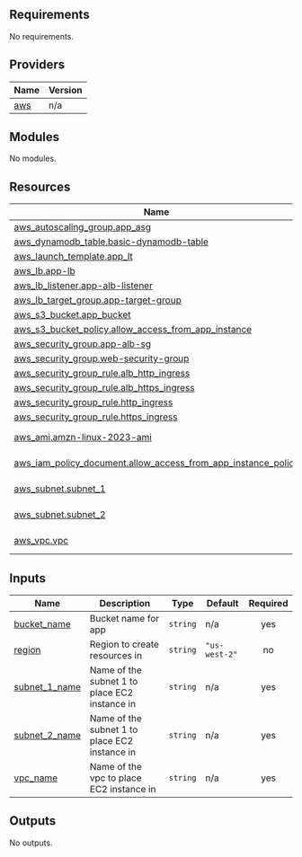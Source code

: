 ## Requirements

No requirements.

## Providers

| Name | Version |
|------|---------|
| <a name="provider_aws"></a> [aws](#provider\_aws) | n/a |

## Modules

No modules.

## Resources

| Name | Type |
|------|------|
| [aws_autoscaling_group.app_asg](https://registry.terraform.io/providers/hashicorp/aws/latest/docs/resources/autoscaling_group) | resource |
| [aws_dynamodb_table.basic-dynamodb-table](https://registry.terraform.io/providers/hashicorp/aws/latest/docs/resources/dynamodb_table) | resource |
| [aws_launch_template.app_lt](https://registry.terraform.io/providers/hashicorp/aws/latest/docs/resources/launch_template) | resource |
| [aws_lb.app-lb](https://registry.terraform.io/providers/hashicorp/aws/latest/docs/resources/lb) | resource |
| [aws_lb_listener.app-alb-listener](https://registry.terraform.io/providers/hashicorp/aws/latest/docs/resources/lb_listener) | resource |
| [aws_lb_target_group.app-target-group](https://registry.terraform.io/providers/hashicorp/aws/latest/docs/resources/lb_target_group) | resource |
| [aws_s3_bucket.app_bucket](https://registry.terraform.io/providers/hashicorp/aws/latest/docs/resources/s3_bucket) | resource |
| [aws_s3_bucket_policy.allow_access_from_app_instance](https://registry.terraform.io/providers/hashicorp/aws/latest/docs/resources/s3_bucket_policy) | resource |
| [aws_security_group.app-alb-sg](https://registry.terraform.io/providers/hashicorp/aws/latest/docs/resources/security_group) | resource |
| [aws_security_group.web-security-group](https://registry.terraform.io/providers/hashicorp/aws/latest/docs/resources/security_group) | resource |
| [aws_security_group_rule.alb_http_ingress](https://registry.terraform.io/providers/hashicorp/aws/latest/docs/resources/security_group_rule) | resource |
| [aws_security_group_rule.alb_https_ingress](https://registry.terraform.io/providers/hashicorp/aws/latest/docs/resources/security_group_rule) | resource |
| [aws_security_group_rule.http_ingress](https://registry.terraform.io/providers/hashicorp/aws/latest/docs/resources/security_group_rule) | resource |
| [aws_security_group_rule.https_ingress](https://registry.terraform.io/providers/hashicorp/aws/latest/docs/resources/security_group_rule) | resource |
| [aws_ami.amzn-linux-2023-ami](https://registry.terraform.io/providers/hashicorp/aws/latest/docs/data-sources/ami) | data source |
| [aws_iam_policy_document.allow_access_from_app_instance_policy](https://registry.terraform.io/providers/hashicorp/aws/latest/docs/data-sources/iam_policy_document) | data source |
| [aws_subnet.subnet_1](https://registry.terraform.io/providers/hashicorp/aws/latest/docs/data-sources/subnet) | data source |
| [aws_subnet.subnet_2](https://registry.terraform.io/providers/hashicorp/aws/latest/docs/data-sources/subnet) | data source |
| [aws_vpc.vpc](https://registry.terraform.io/providers/hashicorp/aws/latest/docs/data-sources/vpc) | data source |

## Inputs

| Name | Description | Type | Default | Required |
|------|-------------|------|---------|:--------:|
| <a name="input_bucket_name"></a> [bucket\_name](#input\_bucket\_name) | Bucket name for app | `string` | n/a | yes |
| <a name="input_region"></a> [region](#input\_region) | Region to create resources in | `string` | `"us-west-2"` | no |
| <a name="input_subnet_1_name"></a> [subnet\_1\_name](#input\_subnet\_1\_name) | Name of the subnet 1 to place EC2 instance in | `string` | n/a | yes |
| <a name="input_subnet_2_name"></a> [subnet\_2\_name](#input\_subnet\_2\_name) | Name of the subnet 1 to place EC2 instance in | `string` | n/a | yes |
| <a name="input_vpc_name"></a> [vpc\_name](#input\_vpc\_name) | Name of the vpc to place EC2 instance in | `string` | n/a | yes |

## Outputs

No outputs.
